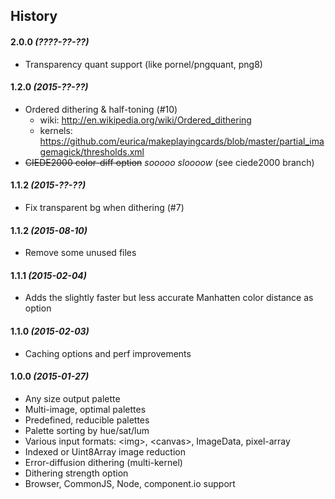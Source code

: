 History
-------

#### 2.0.0 _(????-??-??)_
- Transparency quant support (like pornel/pngquant, png8)

#### 1.2.0 _(2015-??-??)_
- Ordered dithering & half-toning (#10)
  - wiki: http://en.wikipedia.org/wiki/Ordered_dithering
  - kernels: https://github.com/eurica/makeplayingcards/blob/master/partial_imagemagick/thresholds.xml
- ~~CIEDE2000 color-diff option~~ _sooooo sloooow_ (see ciede2000 branch)

#### 1.1.2 _(2015-??-??)_
- Fix transparent bg when dithering (#7)

#### 1.1.2 _(2015-08-10)_
- Remove some unused files

#### 1.1.1 _(2015-02-04)_
- Adds the slightly faster but less accurate Manhatten color distance as option

#### 1.1.0 _(2015-02-03)_
- Caching options and perf improvements

#### 1.0.0 _(2015-01-27)_
- Any size output palette
- Multi-image, optimal palettes
- Predefined, reducible palettes
- Palette sorting by hue/sat/lum
- Various input formats: &lt;img&gt;, &lt;canvas&gt;, ImageData, pixel-array
- Indexed or Uint8Array image reduction
- Error-diffusion dithering (multi-kernel)
- Dithering strength option
- Browser, CommonJS, Node, component.io support